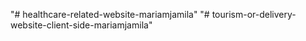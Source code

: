 "# healthcare-related-website-mariamjamila" 
"# tourism-or-delivery-website-client-side-mariamjamila" 
